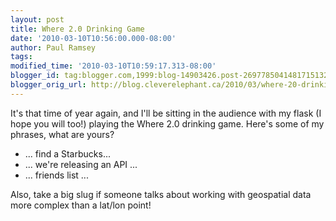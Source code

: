 ```yaml
---
layout: post
title: Where 2.0 Drinking Game
date: '2010-03-10T10:56:00.000-08:00'
author: Paul Ramsey
tags: 
modified_time: '2010-03-10T10:59:17.313-08:00'
blogger_id: tag:blogger.com,1999:blog-14903426.post-2697785041481715132
blogger_orig_url: http://blog.cleverelephant.ca/2010/03/where-20-drinking-game.html
---
```


It's that time of year again, and I'll be sitting in the audience with my flask (I hope you will too!) playing the Where 2.0 drinking game. Here's some of my phrases, what are yours?<ul><li>... find a Starbucks...</li><li>... we're releasing an API ...</li><li>... friends list ...</li></ul>Also, take a big slug if someone talks about working with geospatial data more complex than a lat/lon point!

